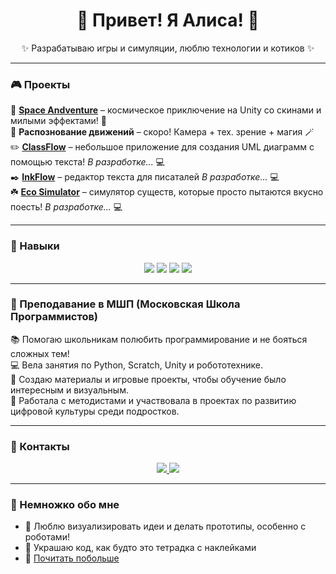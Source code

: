 <h1 align="center">🌸 Привет! Я Алиса! 🐣</h1>
<p align="center">✨ Разрабатываю игры и симуляции, люблю технологии и котиков ✨</p>

---

### 🎮 Проекты

🌌 [**Space Andventure**](https://github.com/reolis/Space-Andventure) – космическое приключение на Unity со скинами и милыми эффектами! 🚀<br>
🦾 **Распознование движений** – скоро! Камера + тех. зрение + магия 🪄<br>
✏️ [**ClassFlow**](https://github.com/reolis/ClassFlow) – небольшое приложение для создания UML диаграмм с помощью текста! *В разработке...* 💻<br>
✒️ [**InkFlow**](https://github.com/reolis/InkFlow) – редактор текста для писаталей *В разработке...* 💻<br>
☘️ [**Eco Simulator**](https://github.com/reolis/Eco-Simulator) – симулятор существ, которые просто пытаются вкусно поесть! *В разработке...* 💻

---

### 💖 Навыки

<p align="center">
  <img src="https://img.shields.io/badge/-Python-ffcce0?style=for-the-badge&logo=python&logoColor=white">
  <img src="https://img.shields.io/badge/-Unity-dcd6f7?style=for-the-badge&logo=unity&logoColor=black">
  <img src="https://img.shields.io/badge/-C%23-c3bef0?style=for-the-badge&logo=csharp&logoColor=white">
  <img src="https://img.shields.io/badge/-Java-f3c7e9?style=for-the-badge&logo=java&logoColor=white">
</p>

---

### 🏫 Преподавание в МШП (Московская Школа Программистов)

📚 Помогаю школьникам полюбить программирование и не бояться сложных тем!<br>
💻 Вела занятия по Python, Scratch, Unity и робототехнике.<br>
🎨 Создаю материалы и игровые проекты, чтобы обучение было интересным и визуальным.<br>
🧩 Работала с методистами и участвовала в проектах по развитию цифровой культуры среди подростков.

---

### 🌷 Контакты

<p align="center">
  <a href="https://t.me/reoliss">
    <img src="https://img.shields.io/badge/Telegram-ffe0f0?style=for-the-badge&logo=telegram&logoColor=0088cc">
  </a>
  <a href="mailto:reolisguin@gmail.com">
    <img src="https://img.shields.io/badge/Gmail-fde2e4?style=for-the-badge&logo=gmail&logoColor=red">
  </a>
</p>

---

### 🐾 Немножко обо мне

- 🧠 Люблю визуализировать идеи и делать прототипы, особенно с роботами!
- 🎨 Украшаю код, как будто это тетрадка с наклейками
- 💌 [Почитать побольше](https://drive.google.com/file/d/1n4xLlsGi0VIipXb5CNbzu8YIPHt4lZwl/view?usp=sharing)
